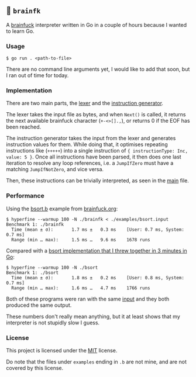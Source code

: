 ## 🧠 `brainfk`

A [brainfuck](https://brainfuck.org/) interpreter written in Go in a couple of hours because I wanted to learn Go.

### Usage

```shell
$ go run . <path-to-file>
```

There are no command line arguments yet, I would like to add that soon, but I ran out of time for today.

### Implementation

There are two main parts, the [lexer](./lexer.go) and the [instruction generator](./instruction.go).

The lexer takes the input file as bytes, and when `Next()` is called, it returns the next available brainfuck
character (`+-<>[].,`), or returns 0 if the EOF has been reached.

The instruction generator takes the input from the lexer and generates instruction values for them. While doing that, 
it optimises repeating instructions like (`+++++`) into a single instruction of `{ instructionType: Inc, value: 5 }`. 
Once all instructions have been parsed, it then does one last iteration to resolve any loop references, i.e. a 
`JumpIfZero` must have a matching `JumpIfNotZero`, and vice versa.

Then, these instructions can be trivially interpreted, as seen in the [main](./main.go) file.

### Performance

Using the [bsort.b](./examples/bsort.b) example from [brainfuck.org](https://brainfuck.org/):

```shell
$ hyperfine --warmup 100 -N ./brainfk < ./examples/bsort.input
Benchmark 1: ./brainfk
  Time (mean ± σ):       1.7 ms ±   0.3 ms    [User: 0.7 ms, System: 0.7 ms]
  Range (min … max):     1.5 ms …   9.6 ms    1678 runs
```

Compared with a [bsort implementation that I threw together in 3 minutes in Go](./examples/bsort.go):

```shell
$ hyperfine --warmup 100 -N ./bsort
Benchmark 1: ./bsort
  Time (mean ± σ):       1.8 ms ±   0.2 ms    [User: 0.8 ms, System: 0.7 ms]
  Range (min … max):     1.6 ms …   4.7 ms    1766 runs
```

Both of these programs were ran with the same [input](./examples/bsort.input) and they both produced the same output.

These numbers don't really mean anything, but it at least shows that my interpreter is not stupidly slow I guess.

### License

This project is licensed under the [MIT](https://choosealicense.com/licenses/mit/) license.

Do note that the files under `examples` ending in `.b` are not mine, and are not covered by this license.
